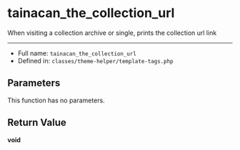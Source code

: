 # tainacan_the_collection_url


When visiting a collection archive or single, prints the collection url link

***

* Full name: `tainacan_the_collection_url`
* Defined in: `classes/theme-helper/template-tags.php`

## Parameters

This function has no parameters.

## Return Value

**void**
